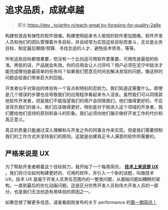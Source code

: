 # 追求品质，成就卓越

> 原文:[https://dev . to/arthy n/reach-great by-forgoing-for-quality-2a8e](https://dev.to/arthyn/achieve-greatness-by-striving-for-quality-2a8e)

构建有效且有弹性的软件很难。构建使用起来令人愉悦的软件更加困难。软件开发人员和他们的团队管理着许多目标，并且经常为实现这些目标而奋斗，无论是业务目标、制定最后期限/预算、寻找合适的人才、避免技术债务，等等。

所有这些目标都很重要，但没有一个比创造可用软件更重要。可用性是最低的标准。再低的话，产品就会失效。你的应用会让人讨厌吗？用户必须在泥泞中跋涉才能完成哪怕是最简单的任务吗？如果我们愿意花时间去解决发现的问题，像这样的问题会给我们带来巨大的回报。

开发者似乎对笨拙的体验有一个盲点和特别的忍耐力。我们知道这需要什么。即使是几个错误的步骤也会导致我们的应用程序看起来令人沮丧。虽然我们可以同情其他软件开发者，但是我们不能指望我们的用户会同情我们。他们值得更好的，不应该背负我们的奋斗。我们应该做得更好。特别是对于刚进入这个领域的开发者，我们要给他们坚持的原则和奋斗的形象。我们必须向他们展示做好开发工作的代价和真正意义。

真正的质量只能通过深入理解和与开发之外的同事合作来实现，但是我们需要控制我们的工作方式并坚持我们的原则。这就是创建真正令人满意的软件所需要的。

## 严格来说是 UX

为了帮助开发者朝着这个目标努力，我开始了一个每周简讯， [**技术上来说是 UX**](https://technicallyux.com) 。我们将讨论如何构建更好的、可用的软件，并引入一个新的话题，叫做技术 UX。技术 UX 是属于开发人员责任范围内的一整类问题，从基础问题如糟糕的架构，一直到最后的优化动画问题。这是区分优秀开发人员和伟大开发人员的一部分，也是我们无法创造有用体验的原因之一。

如果您想了解更多信息，请查看刚刚发布的关于 performance 的[第一期简讯！](https://technicallyux.com/posts/intro-to-technical-ux:-part-1-performance/)
